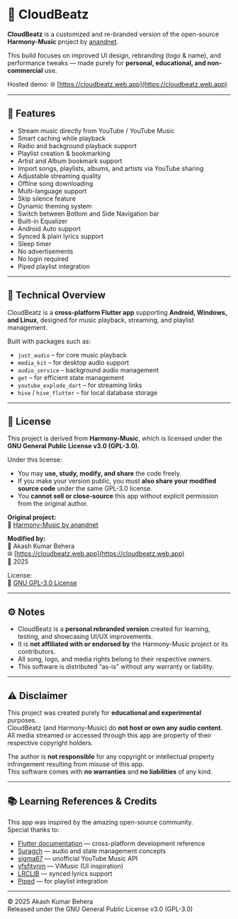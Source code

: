 # 🎵 CloudBeatz

**CloudBeatz** is a customized and re-branded version of the open-source **Harmony-Music** project by [anandnet](https://github.com/anandnet/Harmony-Music).

This build focuses on improved UI design, rebranding (logo & name), and performance tweaks — made purely for **personal, educational, and non-commercial** use.

Hosted demo: 🌐 [https://cloudbeatz.web.app](https://cloudbeatz.web.app)

---

## 🚀 Features

- Stream music directly from YouTube / YouTube Music  
- Smart caching while playback  
- Radio and background playback support  
- Playlist creation & bookmarking  
- Artist and Album bookmark support  
- Import songs, playlists, albums, and artists via YouTube sharing  
- Adjustable streaming quality  
- Offline song downloading  
- Multi-language support  
- Skip silence feature  
- Dynamic theming system  
- Switch between Bottom and Side Navigation bar  
- Built-in Equalizer  
- Android Auto support  
- Synced & plain lyrics support  
- Sleep timer  
- No advertisements  
- No login required  
- Piped playlist integration

---

## 🧩 Technical Overview

CloudBeatz is a **cross-platform Flutter app** supporting **Android, Windows, and Linux**, designed for music playback, streaming, and playlist management.

Built with packages such as:
- `just_audio` – for core music playback  
- `media_kit` – for desktop audio support  
- `audio_service` – background audio management  
- `get` – for efficient state management  
- `youtube_explode_dart` – for streaming links  
- `hive` / `hive_flutter` – for local database storage  

---

## 📄 License

This project is derived from **Harmony-Music**, which is licensed under the **GNU General Public License v3.0 (GPL-3.0)**.

Under this license:
- You may **use, study, modify, and share** the code freely.  
- If you make your version public, you must **also share your modified source code** under the same GPL-3.0 license.  
- You **cannot sell or close-source** this app without explicit permission from the original author.

**Original project:**  
🔗 [Harmony-Music by anandnet](https://github.com/anandnet/Harmony-Music)

**Modified by:**  
👤 Akash Kumar Behera  
🌐 [https://cloudbeatz.web.app](https://cloudbeatz.web.app)  
📅 2025  

License:  
🧾 [GNU GPL-3.0 License](./LICENSE)

---

## ⚙️ Notes

- CloudBeatz is a **personal rebranded version** created for learning, testing, and showcasing UI/UX improvements.  
- It is **not affiliated with or endorsed by** the Harmony-Music project or its contributors.  
- All song, logo, and media rights belong to their respective owners.  
- This software is distributed “as-is” without any warranty or liability.

---

## ⚠️ Disclaimer

This project was created purely for **educational and experimental** purposes.  
CloudBeatz (and Harmony-Music) do **not host or own any audio content**.  
All media streamed or accessed through this app are property of their respective copyright holders.  

The author is **not responsible** for any copyright or intellectual property infringement resulting from misuse of this app.  
This software comes with **no warranties** and **no liabilities** of any kind.

---

## 📚 Learning References & Credits

This app was inspired by the amazing open-source community.  
Special thanks to:

- [Flutter documentation](https://docs.flutter.dev/) — cross-platform development reference  
- [Suragch](https://suragch.medium.com/) — audio and state management concepts  
- [sigma67](https://github.com/sigma67) — unofficial YouTube Music API  
- [vfsfitvnm](https://github.com/vfsfitvnm) — ViMusic (UI inspiration)  
- [LRCLIB](https://lrclib.net) — synced lyrics support  
- [Piped](https://piped.video) — for playlist integration  

---

© 2025 Akash Kumar Behera  
Released under the GNU General Public License v3.0 (GPL-3.0)
